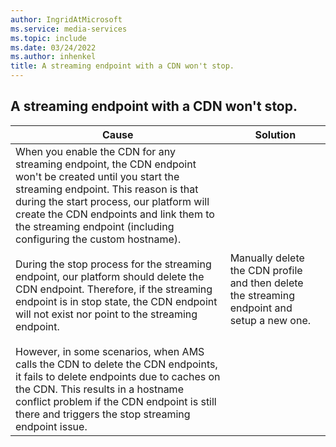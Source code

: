 ```yaml
---
author: IngridAtMicrosoft
ms.service: media-services
ms.topic: include
ms.date: 03/24/2022
ms.author: inhenkel
title: A streaming endpoint with a CDN won't stop.
---
```


<!-- 2201160050000370 -->

## A streaming endpoint with a CDN won't stop.

| Cause | Solution |
| ----- | -------- |
| When you enable the CDN for any streaming endpoint, the CDN endpoint won't be created until you start the streaming endpoint. This reason is that during the start process, our platform will create the CDN endpoints and link them to the streaming endpoint (including configuring the custom hostname).<br/><br/>During the stop process for the streaming endpoint, our platform should delete the CDN endpoint. Therefore, if the streaming endpoint is in stop state, the CDN endpoint will not exist nor point to the streaming endpoint.<br/><br/>However, in some scenarios, when AMS calls the CDN to delete the CDN endpoints, it fails to delete endpoints due to caches on the CDN. This results in a hostname conflict problem if the CDN endpoint is still there and triggers the stop streaming endpoint issue. | Manually delete the CDN profile and then delete the streaming endpoint and setup a new one. |
